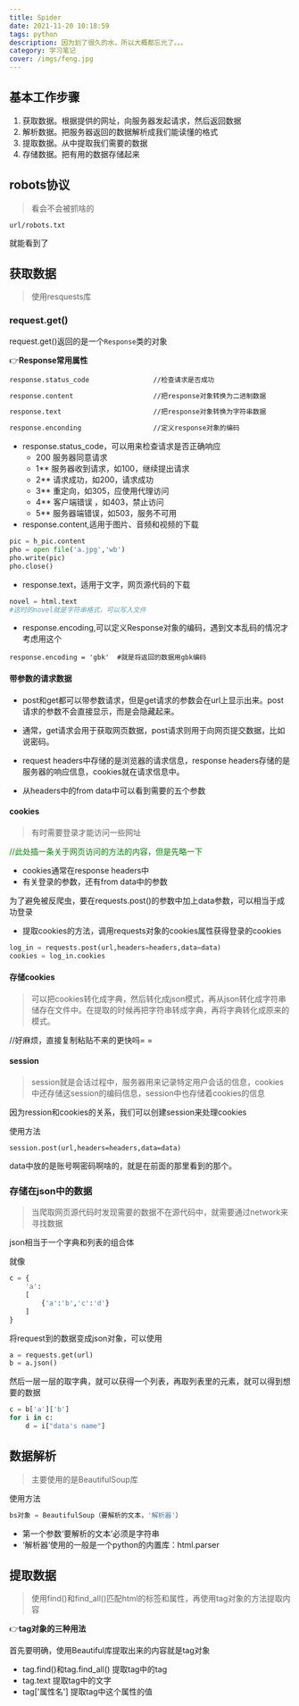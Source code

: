 ```yaml
---
title: Spider
date: 2021-11-20 10:18:59
tags: python
description: 因为划了很久的水，所以大概都忘光了。。。
category: 学习笔记
cover: /imgs/feng.jpg
---
```




## 基本工作步骤

1. 获取数据。根据提供的网址，向服务器发起请求，然后返回数据
2. 解析数据。把服务器返回的数据解析成我们能读懂的格式
3. 提取数据。从中提取我们需要的数据
4. 存储数据。把有用的数据存储起来

## robots协议

> 看会不会被抓啥的

`url/robots.txt`

就能看到了

## 获取数据

>  使用resquests库

### request.get()

request.get()返回的是一个`Response`类的对象

👉**Response常用属性**

```html
response.status_code				//检查请求是否成功

response.content					//把response对象转换为二进制数据

response.text						//把response对象转换为字符串数据

response.enconding				    //定义response对象的编码
```

* response.status_code，可以用来检查请求是否正确响应
  * 200 服务器同意请求
  * 1** 服务器收到请求，如100，继续提出请求
  * 2** 请求成功，如200，请求成功
  * 3** 重定向，如305，应使用代理访问
  * 4** 客户端错误 ，如403，禁止访问
  * 5** 服务器端错误，如503，服务不可用
* response.content,适用于图片、音频和视频的下载

```python
pic = h_pic.content
pho = open file('a.jpg','wb')
pho.write(pic)
pho.close()
```



* response.text，适用于文字，网页源代码的下载

```python
novel = html.text
#这时的novel就是字符串格式，可以写入文件
```

* response.encoding,可以定义Response对象的编码，遇到文本乱码的情况才考虑用这个

`response.encoding = 'gbk'  #就是将返回的数据用gbk编码`

#### 带参数的请求数据

* post和get都可以带参数请求，但是get请求的参数会在url上显示出来。post请求的参数不会直接显示，而是会隐藏起来。

* 通常，get请求会用于获取网页数据，post请求则用于向网页提交数据，比如说密码。

* request headers中存储的是浏览器的请求信息，response headers存储的是服务器的响应信息，cookies就在请求信息中。

* 从headers中的from data中可以看到需要的五个参数

#### cookies

> 有时需要登录才能访问一些网址

<font color='green'>//此处插一条关于网页访问的方法的内容，但是先略一下</font>

* cookies通常在response headers中
* 有关登录的参数，还有from data中的参数

为了避免被反爬虫，要在requests.post()的参数中加上data参数，可以相当于成功登录

* 提取cookies的方法，调用requests对象的cookies属性获得登录的cookies

```python
log_in = requests.post(url,headers=headers,data=data)
cookies = log_in.cookies
```

#### 存储cookies

> 可以把cookies转化成字典，然后转化成json模式，再从json转化成字符串储存在文件中。在提取的时候再把字符串转成字典，再将字典转化成原来的模式。

//好麻烦，直接复制粘贴不来的更快吗= =

#### session

> session就是会话过程中，服务器用来记录特定用户会话的信息，cookies中还存储这session的编码信息，session中也存储着cookies的信息

因为ression和cookies的关系，我们可以创建session来处理cookies

使用方法

```pyt
session.post(url,headers=headers,data=data)
```

data中放的是账号啊密码啊啥的，就是在前面的那里看到的那个。



### 存储在json中的数据

> 当爬取网页源代码时发现需要的数据不在源代码中，就需要通过network来寻找数据

json相当于一个字典和列表的组合体

就像

```python
c = {
    'a':
    [
        {'a':'b','c':'d'}
    ]
}
```

将request到的数据变成json对象，可以使用

```python
a = requests.get(url)
b = a.json()
```

然后一层一层的取字典，就可以获得一个列表，再取列表里的元素，就可以得到想要的数据

```python
c = b['a']['b']
for i in c:
    d = i["data's name"]
```





## 数据解析

> 主要使用的是BeautifulSoup库

使用方法

```python
bs对象 = BeautifulSoup（要解析的文本，'解析器'）
```

* 第一个参数‘要解析的文本’必须是字符串
* ‘解析器’使用的一般是一个python的内置库：html.parser

## 提取数据

> 使用find()和find_all()匹配html的标签和属性，再使用tag对象的方法提取内容

👉**tag对象的三种用法**

首先要明确，使用Beautiful库提取出来的内容就是tag对象

* tag.find()和tag.find_all()       提取tag中的tag
* tag.text                                   提取tag中的文字
* tag['属性名']                           提取tag中这个属性的值

